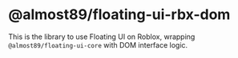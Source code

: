 # @almost89/floating-ui-rbx-dom

This is the library to use Floating UI on Roblox, wrapping `@almost89/floating-ui-core`
with DOM interface logic.
